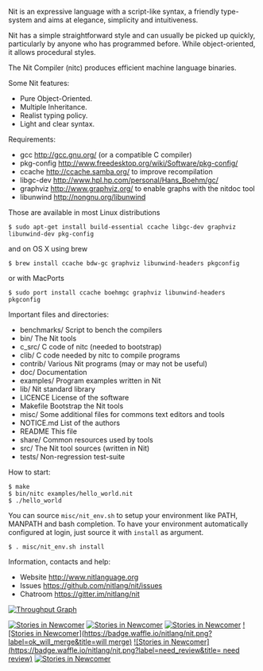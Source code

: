 Nit is an expressive language with a script-like syntax, a friendly type-system and aims at elegance, simplicity and intuitiveness.

Nit has a simple straightforward style and can usually be picked up quickly, particularly by anyone who has programmed before.
While object-oriented, it allows procedural styles.

The Nit Compiler (nitc) produces efficient machine language binaries.

Some Nit features:

 * Pure Object-Oriented.
 * Multiple Inheritance.
 * Realist typing policy.
 * Light and clear syntax.


Requirements:

 * gcc		http://gcc.gnu.org/ (or a compatible C compiler)
 * pkg-config	http://www.freedesktop.org/wiki/Software/pkg-config/
 * ccache	http://ccache.samba.org/	to improve recompilation
 * libgc-dev	http://www.hpl.hp.com/personal/Hans_Boehm/gc/
 * graphviz	http://www.graphviz.org/	to enable graphs with the nitdoc tool
 * libunwind	http://nongnu.org/libunwind

Those are available in most Linux distributions

    $ sudo apt-get install build-essential ccache libgc-dev graphviz libunwind-dev pkg-config

and on OS X using brew

    $ brew install ccache bdw-gc graphviz libunwind-headers pkgconfig

or with MacPorts

    $ sudo port install ccache boehmgc graphviz libunwind-headers pkgconfig

Important files and directories:

 * benchmarks/	Script to bench the compilers
 * bin/		The Nit tools
 * c_src/	C code of nitc (needed to bootstrap)
 * clib/	C code needed by nitc to compile programs
 * contrib/	Various Nit programs (may or may not be useful)
 * doc/		Documentation
 * examples/	Program examples written in Nit
 * lib/		Nit standard library
 * LICENCE	License of the software
 * Makefile	Bootstrap the Nit tools
 * misc/	Some additional files for commons text editors and tools
 * NOTICE.md	List of the authors
 * README	This file
 * share/	Common resources used by tools
 * src/		The Nit tool sources (written in Nit)
 * tests/	Non-regression test-suite


How to start:

    $ make
    $ bin/nitc examples/hello_world.nit
    $ ./hello_world

You can source `misc/nit_env.sh` to setup your environment like PATH, MANPATH and bash completion.
To have your environment automatically configured at login, just source it with `install` as argument.

    $ . misc/nit_env.sh install


Information, contacts and help:

* Website <http://www.nitlanguage.org>
* Issues <https://github.com/nitlang/nit/issues>
* Chatroom <https://gitter.im/nitlang/nit>

[![Throughput Graph](https://graphs.waffle.io/nitlang/nit/throughput.svg)](https://waffle.io/nitlang/nit/metrics/throughput)

[![Stories in Newcomer](https://badge.waffle.io/nitlang/nit.png?label=newcomer&title=newcomer)](https://waffle.io/nitlang/nit)
[![Stories in Newcomer](https://badge.waffle.io/nitlang/nit.png?label=bug&title=Bug)](https://waffle.io/nitlang/nit)
[![Stories in Newcomer](https://badge.waffle.io/nitlang/nit.png?label=todo&title=task)](https://waffle.io/nitlang/nit)
[![Stories in Newcomer](https://badge.waffle.io/nitlang/nit.png?label=ok_will_merge&title=will merge)](https://waffle.io/nitlang/nit)
[![Stories in Newcomer](https://badge.waffle.io/nitlang/nit.png?label=need_review&title= need review)](https://waffle.io/nitlang/nit)
[![Stories in Newcomer](https://badge.waffle.io/nitlang/nit.png?label=SPEC&title=specification)](https://waffle.io/nitlang/nit)
